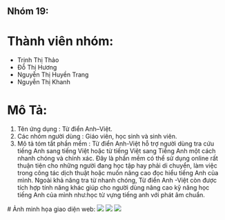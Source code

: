 ## Nhóm 19:
# Thành viên nhóm: 
- Trịnh Thị Thảo
- Đỗ Thị Hương
- Nguyễn Thị Huyền Trang
- Nguyễn Thị Khanh
# Mô Tả:
<ol>
  <li>Tên ứng dụng : Từ điển Anh–Việt.</li>
  <li>Các nhóm người dùng : Giáo viên, học sinh và sinh viên.</li>
  <li>Mô tả tóm tắt phần mềm : Từ điển Anh-Việt hỗ trợ người dùng tra cứu tiếng Anh sang tiếng Việt hoặc từ tiếng Việt sang Tiếng Anh một cách nhanh chóng và chính xác. Đây là phần mềm có thể sử dụng online rất thuận tiện cho những người đang học tập hay phải di chuyển, làm việc trong công tác dịch thuật hoặc muốn nâng cao đọc hiểu tiếng Anh của mình. Ngoài khả năng tra từ nhanh chóng, Từ điển Anh -Việt còn được tích hợp tính năng khác giúp cho người dùng nâng cao kỹ năng học tiếng Anh của mình như:học từ vựng tiếng anh với phát âm chuẩn.</li>
 </ol>
# Ảnh minh họa giao diện web:

<img src="https://i.imgur.com/Sa1Gk7S.png">
<img src="https://i.imgur.com/HGCMyZr.png">
<img src="https://i.imgur.com/BpxUBcz.png">
